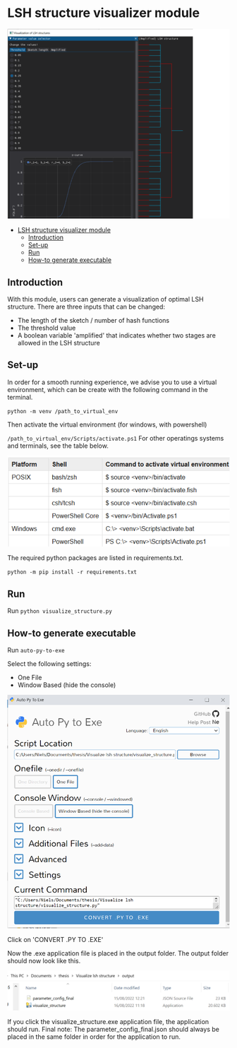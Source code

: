 # LSH structure visualizer module
![Screenshot of LSH structure visualizer tool!](screenshots/screenshot_tool.png "Screenshot of LSH structure visualizer tool")
- [LSH structure visualizer module](#lsh-structure-visualizer-module)
  - [Introduction](#introduction)
  - [Set-up](#set-up)
  - [Run](#run)
  - [How-to generate executable](#how-to-generate-executable)
## Introduction

With this module, users can generate a visualization of optimal LSH  structure. There are three inputs that can be changed:
- The length of the sketch / number of hash functions
- The threshold value
- A boolean variable 'amplified' that indicates whether two stages are allowed in the LSH structure

## Set-up

In order for a smooth running experience, we advise you to use a virtual environment, which can be create with the following command in the terminal.

``
python -m venv /path_to_virtual_env
``

Then activate the virtual environment (for windows, with powershell)

``
/path_to_virtual_env/Scripts/activate.ps1
``
For other operatings systems and terminals, see the table below.

![How to activate a virtual environment!](screenshots/activate_virtual_env.png "How to activate a virtual environment")

The required python packages are listed in requirements.txt. 

``
python -m pip install -r requirements.txt
``

## Run
Run
``
python visualize_structure.py
``
## How-to generate executable
Run
``
auto-py-to-exe
``

Select the following settings: 
- One File
- Window Based (hide the console)
  
![auto-py-texe!](screenshots/auto_py_to_exe_screenshot.png "How to activate a virtual environment")

Click on 'CONVERT .PY TO .EXE'

Now the .exe application file is placed in the output folder. 
The output folder should now look like this.

![screenshot_output!](screenshots/screenshot_output.png "screenshot_output")

If you click the visualize_structure.exe application file, the application should run.
Final note: The parameter_config_final.json should always be placed in the same folder in order for the application to run.